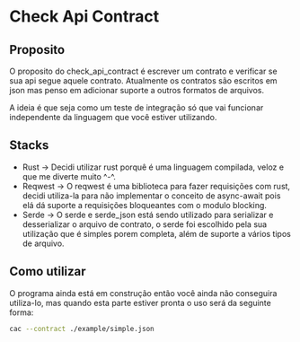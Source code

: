 # Check Api Contract

## Proposito

O proposito do check_api_contract é escrever um contrato e verificar se sua api segue aquele contrato. Atualmente os contratos são escritos em json mas penso em adicionar suporte a outros formatos de arquivos.

A ideia é que seja como um teste de integração só que vai funcionar independente da linguagem que você estiver utilizando.

## Stacks

- Rust -> Decidi utilizar rust porquê é uma linguagem compilada, veloz e que me diverte muito ^-^.
- Reqwest -> O reqwest é uma biblioteca para fazer requisições com rust, decidi utiliza-la para não implementar o conceito de async-await pois elá dá suporte a requisições bloqueantes com o modulo blocking.
- Serde -> O serde e serde_json está sendo utilizado para serializar e desserializar o arquivo de contrato, o serde foi escolhido pela sua utilização que é simples porem completa, além de suporte a vários tipos de arquivo.

## Como utilizar

O programa ainda está em construção então você ainda não conseguira utiliza-lo, mas quando esta parte estiver pronta o uso será da seguinte forma:

```bash
cac --contract ./example/simple.json
```
